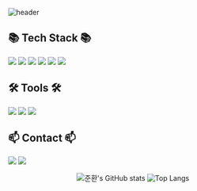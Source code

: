 ![header](https://capsule-render.vercel.app/api?type=wave&color=auto&height=300&section=header&text=welcome%20to%20github&fontSize=90)

  <h2>📚 Tech Stack 📚</h2>
  <div>
    <img src="https://img.shields.io/badge/TYPESCRIPT-3178C6?style=for-the-badge&logo=typescript&logoColor=white" />
    <img src="https://img.shields.io/badge/REACT-61DAFB?style=for-the-badge&logo=react&logoColor=black" />
    <img src="https://img.shields.io/badge/VUE-4FC08D?style=for-the-badge&logo=vue.js&logoColor=white" />
    <img src="https://img.shields.io/badge/JAVASCRIPT-F7DF1E?style=for-the-badge&logo=javascript&logoColor=black" />
    <img src="https://img.shields.io/badge/HTML5-E34F26?style=for-the-badge&logo=html5&logoColor=white" />
    <img src="https://img.shields.io/badge/CSS3-1572B6?style=for-the-badge&logo=css3&logoColor=white" />

  </div>
  <h2>🛠 Tools 🛠</h2>
  <div>
    <img src="https://img.shields.io/badge/GIT-F05032?style=for-the-badge&logo=git&logoColor=white" />
    <img src="https://img.shields.io/badge/GITHUB-181717?style=for-the-badge&logo=github&logoColor=white" />
    <img src="https://img.shields.io/badge/NOTION-000000?style=for-the-badge&logo=notion&logoColor=white" />
  </div>
  <h2>📫 Contact 📫</h2>
  <div>
    <img src="https://img.shields.io/badge/VELOG-20C997?style=for-the-badge&logo=velog&logoColor=white" />
    <a href="mailto:email@example.com">
      <img src="https://img.shields.io/badge/EMAIL-EA4335?style=for-the-badge&logo=gmail&logoColor=white" />
    </a>
  </div>
</div>
<div align="center">

![준환's GitHub stats](https://github-readme-stats.vercel.app/api?username=jun-hwan00&show_icons=true&theme=tokyonight&include_all_commits=true&count_private=true)
![Top Langs](https://github-readme-stats.vercel.app/api/top-langs/?username=jun-hwan00&layout=compact&theme=tokyonight)
</div> 
